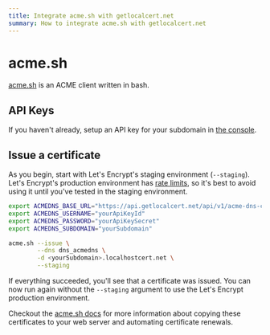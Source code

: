 ```yaml
---
title: Integrate acme.sh with getlocalcert.net
summary: How to integrate acme.sh with getlocalcert.net
---
```


# acme.sh

[acme.sh](https://github.com/acmesh-official/acme.sh) is an ACME client written in bash.

## API Keys

If you haven't already, setup an API key for your subdomain in [the console](https://console.getlocalcert.net/).

## Issue a certificate

As you begin, start with Let's Encrypt's staging environment (`--staging`).
Let's Encrypt's production environment has [rate limits](https://letsencrypt.org/docs/rate-limits/), so it's best to avoid using it until you've tested in the staging environment.

``` bash
export ACMEDNS_BASE_URL="https://api.getlocalcert.net/api/v1/acme-dns-compat"
export ACMEDNS_USERNAME="yourApiKeyId"
export ACMEDNS_PASSWORD="yourApiKeySecret"
export ACMEDNS_SUBDOMAIN="yourSubdomain"

acme.sh --issue \
        --dns dns_acmedns \
        -d <yourSubdomain>.localhostcert.net \
        --staging
```

If everything succeeded, you'll see that a certificate was issued.
You can now run again without the `--staging` argument to use the Let's Encrypt production environment.

Checkout the [acme.sh docs](https://github.com/acmesh-official/acme.sh/wiki)
for more information about copying these certificates to your web server and automating certificate renewals.


